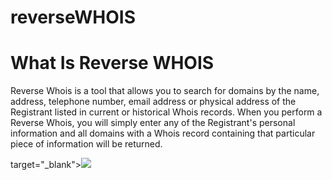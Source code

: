 # reverseWHOIS
# What Is Reverse WHOIS

Reverse Whois is a tool that allows you to search for domains by the name, address, telephone number, email address or physical address of the Registrant listed in current or historical Whois records. When you perform a Reverse Whois, you will simply enter any of the Registrant's personal information and all domains with a Whois record containing that particular piece of information will be returned.

<a href="https://asciinema.org/a/gOMuzPu4c7aHOsRfGypebPO2f"></a> target="_blank"><img src="https://asciinema.org/a/gOMuzPu4c7aHOsRfGypebPO2f.svg">
